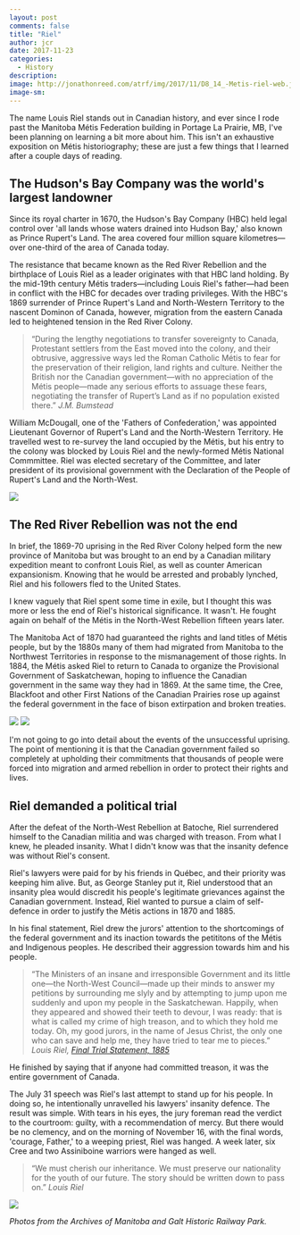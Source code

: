 ```yaml
---
layout: post
comments: false
title: "Riel"
author: jcr
date: 2017-11-23
categories:
  - History
description: 
image: http://jonathonreed.com/atrf/img/2017/11/D8_14_-Metis-riel-web.jpg
image-sm:
---
```


The name Louis Riel stands out in Canadian history, and ever since I rode past the Manitoba Métis Federation building in Portage La Prairie, MB, I've been planning on learning a bit more about him. This isn't an exhaustive exposition on Métis historiography; these are just a few things that I learned after a couple days of reading.

<h2 class="grey">The Hudson's Bay Company was the world's largest landowner</h2>

Since its royal charter in 1670, the Hudson's Bay Company (HBC) held legal control over 'all lands whose waters drained into Hudson Bay,' also known as Prince Rupert's Land. The area covered four million square kilometres—over one-third of the area of Canada today.

The resistance that became known as the Red River Rebellion and the birthplace of Louis Riel as a leader originates with that HBC land holding. By the mid-19th century Métis traders—including Louis Riel's father—had been in conflict with the HBC for decades over trading privileges. With the HBC's 1869 surrender of Prince Rupert's Land and North-Western Territory to the nascent Dominon of Canada, however, migration from the eastern Canada led to heightened tension in the Red River Colony. 

<blockquote>&ldquo;During the lengthy negotiations to transfer sovereignty to Canada, Protestant settlers from the East moved into the colony, and their obtrusive, aggressive ways led the Roman Catholic Métis to fear for the preservation of their religion, land rights and culture. Neither the British nor the Canadian government—with no appreciation of the Métis people—made any serious efforts to assuage these fears, negotiating the transfer of Rupert&rsquo;s Land as if no population existed there.&rdquo; <cite>J.M. Bumstead</cite></blockquote>

William McDougall, one of the 'Fathers of Confederation,' was appointed Lieutenant Governor of Rupert's Land and the North-Western Territory. He travelled west to re-survey the land occupied by the Métis, but his entry to the colony was blocked by Louis Riel and the newly-formed Métis National Commmittee. Riel was elected secretary of the Committee, and later president of its provisional government with the Declaration of the People of Rupert's Land and the North-West.

<img src="http://jonathonreed.com/atrf/img/2017/11/beardy-web.jpg">

<h2 class="grey">The Red River Rebellion was not the end</h2>

In brief, the 1869-70 uprising in the Red River Colony helped form the new province of Manitoba but was brought to an end by a Canadian military expedition meant to confront Louis Riel, as well as counter American expansionism. Knowing that he would be arrested and probably lynched, Riel and his followers fled to the United States.

I knew vaguely that Riel spent some time in exile, but I thought this was more or less the end of Riel's historical significance. It wasn't. He fought again on behalf of the Métis in the North-West Rebellion fifteen years later.

The Manitoba Act of 1870 had guaranteed the rights and land titles of Métis people, but by the 1880s many of them had migrated from Manitoba to the Northwest Territories in response to the mismanagement of those rights. In 1884, the Métis asked Riel to return to Canada to organize the Provisional Government of Saskatchewan, hoping to influence the Canadian government in the same way they had in 1869. At the same time, the Cree, Blackfoot and other First Nations of the Canadian Prairies rose up against the federal government in the face of bison extirpation and broken treaties.

<img src="http://jonathonreed.com/atrf/img/2017/11/na-619-1_r-web.jpg">

<img src="http://jonathonreed.com/atrf/img/2017/11/na-619-3_r-web.jpg">

I'm not going to go into detail about the events of the unsuccessful uprising. The point of mentioning it is that the Canadian government failed so completely at upholding their commitments that thousands of people were forced into migration and armed rebellion in order to protect their rights and lives.

<h2 class="grey">Riel demanded a political trial</h2>

After the defeat of the North-West Rebellion at Batoche, Riel surrendered himself to the Canadian militia and was charged with treason. From what I knew, he pleaded insanity. What I didn't know was that the insanity defence was without Riel's consent.

Riel's lawyers were paid for by his friends in Québec, and their priority was keeping him alive. But, as George Stanley put it, Riel understood that an insanity plea would discredit his people's legitimate grievances against the Canadian government. Instead, Riel wanted to pursue a claim of self-defence in order to justify the Métis actions in 1870 and 1885.

In his final statement, Riel drew the jurors' attention to the shortcomings of the federal government and its inaction towards the petititons of the Métis and Indigenous peoples. He described their aggression towards him and his people.

<blockquote>&ldquo;The Ministers of an insane and irresponsible Government and its little one&mdash;the North-West Council&mdash;made up their minds to answer my petitions by surrounding me slyly and by attempting to jump upon me suddenly and upon my people in the Saskatchewan. Happily, when they appeared and showed their teeth to devour, I was ready: that is what is called my crime of high treason, and to which they hold me today. Oh, my good jurors, in the name of Jesus Christ, the only one who can save and help me, they have tried to tear me to pieces.&rdquo; <cite>Louis Riel, <a href="http://law2.umkc.edu/faculty/projects/ftrials/riel/rieltrialstatement.html#Final">Final Trial Statement, 1885</a></cite></blockquote>

He finished by saying that if anyone had committed treason, it was the entire government of Canada.

The July 31 speech was Riel's last attempt to stand up for his people. In doing so, he intentionally unravelled his lawyers' insanity defence. The result was simple. With tears in his eyes, the jury foreman read the verdict to the courtroom: guilty, with a recommendation of mercy. But there would be no clemency, and on the morning of November 16, with the final words, 'courage, Father,' to a weeping priest, Riel was hanged. A week later, six Cree and two Assiniboine warriors were hanged as well.

<blockquote>&ldquo;We must cherish our inheritance. We must preserve our nationality for the youth of our future. The story should be written down to pass on.&rdquo; <cite>Louis Riel</cite></blockquote>

<img src="http://jonathonreed.com/atrf/img/2017/11/IMG_5430-JCR-2000-72-web.jpg">

<i>Photos from the Archives of Manitoba and Galt Historic Railway Park.</i>